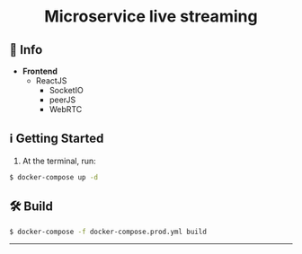 <h1 align="center">
  Microservice live streaming
</h1>

## :memo: Info

  - **Frontend**
    - ReactJS
      * SocketIO
      * peerJS
      * WebRTC

## :information_source: Getting Started

1. At the terminal, run:

```bash
$ docker-compose up -d
```

## :hammer_and_wrench: Build

```bash
$ docker-compose -f docker-compose.prod.yml build
```
---